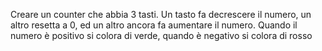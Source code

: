 Creare un counter che abbia 3 tasti. Un tasto fa decrescere il numero, un altro resetta a 0, ed un altro ancora fa aumentare il numero. Quando il numero è positivo si colora di verde, quando è negativo si colora di rosso